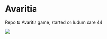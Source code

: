 # Avaritia
Repo to Avaritia game, started on ludum dare 44

![]([https://cdn.discordapp.com/attachments/571605149764681745/574338233861668925/h1sIuZ.png)
